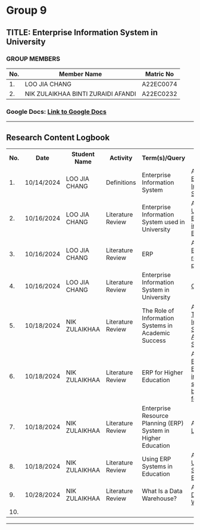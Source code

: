 # Group 9

## TITLE: Enterprise Information System in University

### GROUP MEMBERS

| No. | Member Name | Matric No |
|-----|-------------|-----------|
| 1.  | LOO JIA CHANG | A22EC0074 |
| 2.  | NIK ZULAIKHAA BINTI ZURAIDI AFANDI | A22EC0232 |

### Google Docs: [Link to Google Docs](https://docs.google.com/document/d/1mMZWIXP-mcHeOHDrDzprgqm1a30DfvRdJ-7rReHXsKg/edit)

---

## Research Content Logbook

<table>
    <tr>
        <th>No.</th>
        <th>Date</th>
        <th>Student Name</th>
        <th>Activity</th>
        <th>Term(s)/Query</th>
        <th>Details</th>
    </tr>
    <tr>
        <td>1.</td>
        <td>10/14/2024</td>
        <td>LOO JIA CHANG</td>
        <td>Definitions</td>
        <td>Enterprise Information System</td>
        <td>Article found:<br><a href="https://www.sciencedirect.com/topics/computer-science/enterprise-information-system">Enterprise Information System</a></td>
    </tr>
    <tr>
        <td>2.</td>
        <td>10/16/2024</td>
        <td>LOO JIA CHANG</td>
        <td>Literature Review</td>
        <td>Enterprise Information System used in University</td>
        <td>Article found:<br><a href="https://www.academiaerp.com/blog/understanding-erp-systems-in-higher-education/">Understanding ERP Systems in Higher Education</a></td>
    </tr>
    <tr>
        <td>3.</td>
        <td>10/16/2024</td>
        <td>LOO JIA CHANG</td>
        <td>Literature Review</td>
        <td>ERP</td>
        <td>Article found:<br><A href="https://www.ibm.com/topics/enterprise-resource-planning">Enterprise resource planning</td>
    </tr>
    <tr>
        <td>4.</td>
        <td>10/16/2024</td>
        <td>LOO JIA CHANG</td>
        <td>Literature Review</td>
        <td>Enterprise Information System in University</td>
        <td><a href="https://chatgpt.com/share/670fc9f6-c2e4-8013-9f5d-10507e4c76f1">ChatGPT</a></td>
    </tr>
    <tr>
        <td>5.</td>
        <td>10/18/2024</td>
        <td>NIK ZULAIKHAA</td>
        <td>Literature Review</td>
        <td>The Role of Information Systems in Academic Success</td>
        <td>Article found:<br><a href="https://unitedceres.edu.sg/information-systems-in-academic-success-2/#:~:text=Information%20systems%20play%20a%20crucial,and%20storing%20academic%20materials%20efficiently.">The Role of Information Systems in Academic Success</a></td>
    </tr>
    <tr>
        <td>6.</td>
        <td>10/18/2024</td>
        <td>NIK ZULAIKHAA</td>
        <td>Literature Review</td>
        <td>ERP for Higher Education</td>
        <td>Article found:<br><a href="https://rsult.one/erp-per-industry/erp-for-higher-education-industry-specific-benefits-and-features/#:~:text=An%20ERP%20system%20enhances%20institutional,tasks%20and%20better%20strategic%20planning.">ERP for Higher Education: industry specific benefits and features
</a></td>
        </tr>
    <tr>
        <td>7.</td>
        <td>10/18/2024</td>
        <td>NIK ZULAIKHAA</td>
        <td>Literature Review</td>
        <td>Enterprise Resource Planning (ERP) System in Higher
Education</td>
        <td>Article found<br><a href="https://d1wqtxts1xzle7.cloudfront.net/81001227/68694_1-libre.pdf?1645203686=&response-content-disposition=inline%3B+filename%3DEnterprise_Resource_Planning_ERP_System.pdf&Expires=1729236929&Signature=f8auQF8AaBs5QP2XKmoOkQED2FehKB7HkHeYIChnjXvE-Ok~w4VU-01tmg8AbMmK5bL7Smg4wYTPwYPuO~NZFNSjItsafTNQvaXpNH~pUB2wFh7H5~IDgyk46WD3AgEizXm0mQbIxhqH870p7ePJ4kuRY7as1VXNOJ2QIWXp~lwHTZQ6MCmOIEYE10ofNFQ~2IIa5uFNg08obx9kKSBQxWiFHdeu5~UQywm2YVXk3Od26huTyj4o6Tu2eWojlep7BhVknx~2ONXHwZzsFBYKjkAu-pKb-cRYeQabRh7NFLyVGgu~2t~iPloMwNyZNn9wwPDvBqJkqHY9saSKyIadVA__&Key-Pair-Id=APKAJLOHF5GGSLRBV4ZA">Link</a></td>
    </tr>
    <tr>
        <td>8.</td>
        <td>10/18/2024</td>
        <td>NIK ZULAIKHAA</td>
        <td>Literature Review</td>
        <td>Using ERP Systems in Education </td>
        <td>Article found:<br><a href="https://aisel.aisnet.org/cgi/viewcontent.cgi?article=2488&context=cais">Using ERP Systems in Education </a></td>
    </tr>
    <tr>
        <td>9.</td>
        <td>10/28/2024</td>
        <td>NIK ZULAIKHAA</td>
        <td>Literature Review</td>
        <td>What Is a Data Warehouse? </td>
        <td>Article found:<br><a href="https://www.oracle.com/my/database/what-is-a-data-warehouse/"> Data Warehouse </a></td>
    </tr>
    <tr>
        <td>10.</td>
        <td></td>
        <td></td>
        <td></td>
        <td></td>
        <td></td>
    </tr>
</table>

---
